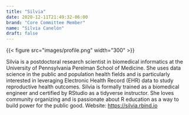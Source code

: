 ```yaml
---
title: "Silvia"
date: 2020-12-11T21:49:32-06:00
brand: "Core Committee Member"
name: "Silvia Canelón"
draft: false
---
```


{{< figure src="images/profile.png" width="300" >}}



Silvia is a postdoctoral research scientist in biomedical informatics at the University of Pennsylvania Perelman School of Medicine. She uses data science in the public and population health fields and is particularly interested in leveraging Electronic Health Record (EHR) data to study reproductive health outcomes. Silvia is formally trained as a biomedical engineer and certified by RStudio as a tidyverse instructor. She loves community organizing and is passionate about R education as a way to build power for the public good. Website: https://silvia.rbind.io 